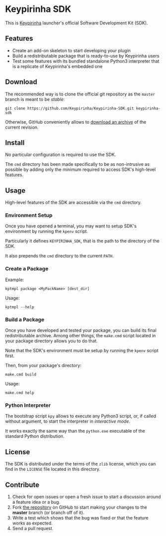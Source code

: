 # Keypirinha SDK

This is [Keypirinha](http://keypirinha.com) launcher's official Software
Development Kit (SDK).


## Features

* Create an add-on skeleton to start developing your plugin
* Build a redistributable package that is ready-to-use by Keypirinha users
* Test some features with its bundled standalone Python3 interpreter that is a
  replicate of Keypirinha's embedded one


## Download

The recommended way is to clone the official git repository as the `master`
branch is meant to be *stable*:

    git clone https://github.com/Keypirinha/Keypirinha-SDK.git keypirinha-sdk

Otherwise, GitHub conveniently allows to [download an archive][current] of the
current revision.

[current]: https://github.com/Keypirinha/Keypirinha-SDK/archive/master.zip


## Install

No particular configuration is required to use the SDK.

The `cmd` directory has been made specifically to be as non-intrusive as
possible by adding only the minimum required to access SDK's high-level
features.


## Usage

High-level features of the SDK are accessible via the `cmd` directory.


### Environment Setup

Once you have opened a terminal, you may want to setup SDK's environment by
running the `kpenv` script.

Particularly it defines `KEYPIRINHA_SDK`, that is the path to the directory of
the SDK.

It also prepends the `cmd` directory to the current `PATH`.


### Create a Package

Example:

    kptmpl package <MyPackName> [dest_dir]

Usage:

    kptmpl --help


### Build a Package

Once you have developed and tested your package, you can build its final
redistributable archive. Among other things, the `make.cmd` script located in
your package directory allows you to do that.

Note that the SDK's environment must be setup by running the `kpenv` script
first.

Then, from your package's directory:

    make.cmd build

Usage:

    make.cmd help


### Python Interpreter

The bootstrap script `kpy` allows to execute any Python3 script, or, if called
without argument, to start the interpreter in *interactive mode*.

It works exactly the same way than the `python.exe` executable of the standard
Python distribution.


## License

The SDK is distributed under the terms of the `zlib` license, which you can find
in the `LICENSE` file located in this directory.


## Contribute

1. Check for open issues or open a fresh issue to start a discussion around a
   feature idea or a bug.
2. Fork [the repository][repo] on GitHub to start making your changes to the
   **master** branch (or branch off of it).
3. Write a test which shows that the bug was fixed or that the feature works as
   expected.
4. Send a pull request.

[repo]: https://github.com/Keypirinha/Keypirinha-SDK.git
